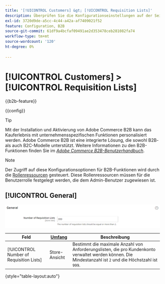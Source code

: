 ```yaml
---
title: '[!UICONTROL Customers] &gt; [!UICONTROL Requisition Lists]'
description: Überprüfen Sie die Konfigurationseinstellungen auf der Seite [!UICONTROL Customers] &gt; [!UICONTROL Requisition Lists] des Commerce-Administrators.
exl-id: 3720d9de-a5cc-4c44-a42a-af7409021f52
feature: Configuration, B2B
source-git-commit: 61df9a4bcfaf09491ae2d353478ceb281082fa74
workflow-type: tm+mt
source-wordcount: '120'
ht-degree: 0%

---
```


# [!UICONTROL Customers] > [!UICONTROL Requisition Lists]

{{b2b-feature}}

{{config}}

>[!TIP]
>
>Mit der Installation und Aktivierung von Adobe Commerce B2B kann das Kauferlebnis mit unternehmensspezifischen Funktionen personalisiert werden. Adobe Commerce B2B ist eine integrierte Lösung, die sowohl B2B- als auch B2C-Modelle unterstützt. Weitere Informationen zu den B2B-Funktionen finden Sie im [_Adobe Commerce B2B-Benutzerhandbuch_](https://experienceleague.adobe.com/docs/commerce-admin/b2b/introduction.html).

>[!NOTE]
>
>Der Zugriff auf diese Konfigurationsoptionen für B2B-Funktionen wird durch die [Rollenressourcen](../../systems/permissions-user-roles.md#role-resources) gesteuert. Diese Rollenressourcen müssen für die Benutzerrolle festgelegt werden, die dem Admin-Benutzer zugewiesen ist.

## [!UICONTROL General]

![Allgemein](./assets/requisition-lists-general.png)<!-- zoom -->

<!-- General](https://docs.magento.com/user-guide/stores/b2b-configure-requisition-lists.html) -->

| Feld | [Umfang](../../getting-started/websites-stores-views.md#scope-settings) | Beschreibung |
|--- |--- |--- |
| [!UICONTROL Number of Requisition Lists] | Store-Ansicht | Bestimmt die maximale Anzahl von Anforderungslisten, die pro Kundenkonto verwaltet werden können. Die Mindestanzahl ist `2` und die Höchstzahl ist `999`. |

{style="table-layout:auto"}
